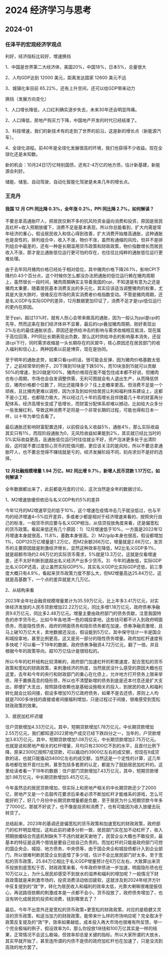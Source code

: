 # 2024 经济学习与思考

## 2024-01

### 任泽平的宏观经济学观点

利好，经济指标比较好，增速换挡

1、中国是世界第二大经济体，美国20%，中国18%，日本5%，总量很大

2、人均GDP达到 12000 美元，距离发达国家 12600 美元不远

3、城镇化率目前 65.22%，还有上升空间，还可以给GDP带来动力

换挡（发展方向变化）

1、人口增长降低，人口红利确实逐步失去，未来30年还会明显阵痛。

2、人口降低，房地产购买力下降，中国地产开发的时代已经结束了。

3、科技增速，我们的新技术有的走到了世界的前沿，这是新的增长点（新能源汽车）。

4、全球化进程。前40年是全球化发展很高的环境，我们也获得不少收益。现在全球化还是未知数。

新的机会：10月24日1万亿特别国债，还有2-4万亿的地方债，估计新基建，新能源会利好。

储能、储氢、自动驾驶、自动化智能化驾驶是未来几年的增长点。

### 王克丹

#### 我国 12 月 CPI 同比降 0.3%，全年涨 0.2%，PPI 同比降 2.7%，如何解读？

不要总拿高通胀吓人，把居民仅剩不多的抗风险资金逼向消费和投资，原因是居民高杠杆+收入预期放缓下，消费不足是基本表现，所以你总能看到，扩大内需是常年经济的重心，假设居民收入和信心得到改善，扩大消费开始推高通胀，这种通胀也是良性的，排列组合中，收入不涨，物价不涨，虽然有通缩的风险，但并不是排列组合中最差的，还有一种是长期滥用货币政策和财政政策，物价指数增长而居民收入不涨，那才是比通胀低位运行更可怕的存在，也往往比纯粹的通胀低位运行更难处理。

由于去年同月猪肉价格已经处于相对低位，其中猪肉价格下降26.1%，影响CPI下降约0.43个百分点，这个时候你怎么都没办法把通胀的低位运行赖在猪肉周期上，虽然很长一段时间，猪肉周期确实主导着我国的cpi，不知道是有意为之还是猪肉太重要，随着居民基本消费支出的多元化，其实应该适当调整猪肉的权重，尤其是大涨大跌时，很难反应市场的真实消费者价格指数变动。不管是猪肉周期，还是名义GDP与实际GDP的差异，12月数据更加印证了，消费不足才是cpi低位运行的更内在原因。

至于ppi，超过13%时，就有人担心会带来极高的通胀，因为一般认为ppi是cpi的先导，然而这条在我们经济体并不显著，最后的cpi叠加猪肉周期，刚好表现出2%左右的最佳通胀状态，原因还是供给冲击的影响与需求收缩相互抵消，现在属于高位回落，PPI同比长期表现出负数，那么这时供给冲击的影响基本消失，还促进cpi下行，同时需求收缩是一头长期存在的灰犀牛，核心原因还在居民部门的收入福利和信心上，两种因素以前是博弈，现在是协同。

至于明年的通胀走势，如果只看cpi的话，很可能会反弹，因为猪肉价格基数太低了，之前经常举的例子，20下降到10块是下跌50%，而10块涨到15就可以贡献50%的增速，到20就是100%，猪肉价格现在能不能包住成本都不好说，但猪肉也有小周期，市场也会自发调整供需，无利可图就会有人退出生产，从而降低供应，猪肉价格都个位数了，同比还能降多少？往上走概率更高。但消费不足是一个顽疾，且比猪肉更难以调控，因为涉及到如何给居民让利和福利体系建设上，这都不是小工程，也都阻力极大，所以经过几十年的高增长且伴随着几十年的财富再分配体系，经济高增长变成了低增长，而财富分配体系却难以撼动，比如给大众多分一些发展红利，导致这种消费不足将是一个非常长期的过程，可能也得和日本一样，以十年为单位去看了。

最后通胀还影响财富配置选择，以前假设名义收益5%，通胀4%，那么实际收益其实只有1%，而现阶段通胀为0，无风险收益如果能到2%，其实就已经比当时的5%实际收益更高，且通胀低位运行时往往就业不好，资产泡沫更多处于出清阶段，这时就不要过度担心货币的贬值问题，更应该关注的是风险，所以不要总拿通胀吓人，也不要总觉得不赚钱就是亏的，经济发展阶段不同，刻舟求剑不是好的选择。

#### 12 月社融规模增量 1.94 万亿，M2 同比增 9.7%，新增人民币贷款 1.17万亿，如何解读？

全年数据都出来了，此前都是月度的讨论，这次当然是全年的数据讨论。

1、M2增速放缓但依旧与名义GDP有约5%的差异

今年12月的M2增速罕见的低于10%，这个增速在疫情冲击几乎就没低过，也与平均的经济增速4~5%拉开差异，多或者少都是相对于经济增速来看的，按照央行自己的标准，一般货币供应要与名义GDP相当，从信贷投放角度来看，还是偏宽松的货币政策。看起来低还有几个原因：1）12月增速低于10%，一方面是2022年12月增速本身就很高，11.8%，基数本身很高。2）M2/gdp本身也很高，假设都增加1%，GDP120万亿增量是1.2万亿，而M2余额266万亿，增量就是2.66万亿，发货币的主要原因就是刺激经济增长，显然这种效率在降低，M2比名义GDP多1%，就是超额市场约2.66万亿的实际货币需求，5%就是13.3万亿，这就是仅看增速差，还不太好判断到底超出名义经济产出多少货币。3）今年的通胀低，实际GDP比名义GDP还高，这让虽然实际GDP5%，其实名义GDP比实际GDP还低，前三季度大概只有4.9%，看起来货币政策力度不那么大，但M2增量高达25.84万亿，这就是高基数下，一个点的差异就是大几万亿。

2、从结构来看

2023年全年社会融资规模增量累计为35.59万亿元，比上年多3.41万亿元，对实体经济发放的人民币贷款增加22.22万亿元，同比多增1.18万亿元，政府债券净融资9.6万亿元，同比多2.48万亿元。增量主要由政府部门的债务贡献，注意我国特色的赤字货币化，比如今年各地清一色的城投拿地，这些钱可都不计入到政府明面债务，而是隐性债务，政府的明面债务和隐形债务都在加速，债券净融资激增，且马上破10万亿大关，卖地数据还没出，假设能到5万亿，其中保守估计一半是国企和城投拿地，甚至比例更高，这又是另一部分的隐性债务增量。政府加杠杆速度有多快呢？可以看一下19年的数据，政府债券净融资4.72万亿元，翻了一倍，并且根据今年的政策导向，超10万亿估计是很轻松的。

所以今年的杠杆结构比较清晰的，政府部门加速杠杆的积累速度，配合宽松的货币政策和宽松的财政政策，来刺激经济的热度，当然居民没什么感受的原因大概也在这里，去年和今年的央行和财政部门的重心在化债上，允许地方打开债务上限来举债，用于置换高息的隐形债，所以也不清楚新增的债务到底是还本付息还是扩大支出，即便扩大支出，按照路径依赖也是基础设施相关的投入，到居民的收入和福利转化就会比较间接，假设多增加10万亿政府债务，如果不是去还债，原则上人均就是7000多块钱的直接或者间接福利增加，只是过程过于间接，很难感受到宽松财政政策的效果。

3、居民加杠杆迟缓

住户贷款增加4.33万亿元，其中，短期贷款增加1.78万亿元，中长期贷款增加2.55万亿元，我们都知道2022房地产成交已经下跌四分之一，当年的，户贷款增加3.83万亿元，其中，短期贷款增加1.08万亿元，中长期贷款增加2.75万亿元。也就是说和房地产相关的杠杆增量，月均只有2300亿不到的水平，且首付比例下降，原来2300亿按照7成贷款，可以撬动约3900亿左右的成交额，但现在8成贷款的话，也就只能撬动3400亿左右的成交额，当然这是一个定性的计算，这几年各地都在放开首付比例，甚至包括多套房的认定，都是为了鼓励居民加杠杆的。这里给读者看一下19年的数据：住户部门贷款增加7.43万亿元，其中，短期贷款增加1.98万亿元，中长期贷款增加5.45万亿元。

今年虽然总的居民贷款增加，但实际上和房地产相关的中长期贷款还少了2000亿，房地产又是一个击鼓传花要求后来者必须不断加杠杆才能维系的游戏，怎么可能好的了，好几个月份中长期贷款增量都是负数，至于居民为什么短期贷款今年多了7000亿，那就不好说了，也不像是投资和消费了，也有可能因为收入放缓去玩转贷了。

总结起来，2023年的基调还是偏宽松的货币政策和加速宽松的财政政策，政府部门的杠杆明显增加，这和此前的诸多分析一致，居民部门实在加不动杠杆了，收入预期放缓结合兜底机制缺失下不违约就谢天谢地了，民营企业大概也不敢投资，最基本的特征是这两个借钱是要自己给自己负责的。而加杠杆的只能是政府部门可控的国企央企、城投、地方债务，中央债等，由于国企央企和城投债都计入到企业部门，所以很难判断民营企业到底借了多少钱，估计不会比居民部门好太多。至于宽松的货币政策，25.84万亿相比于名义GDP增量预计在6万亿左右，大致算出来货币投放到底宽松于否，财政政策来看，今年政府举债进一步加速，明面隐形债也在10万亿以上，为什么居民却感受不到放水的滋养和福利的增加呢？一般情况下财政政策就是来刺激市场的，投资消费活动依旧疲软，这就涉及到2024年经济方针中反复提到的“效”字，转化为居民收入和福利的效率太低，光靠大喇嘛很难提振信心，再说路径依赖的刺激成本是一点都不会小，货币投放了，政府债务增加了，也没有转化成居民的投资和消费，钱到哪里去了？

最后，今年不出意外还是宽松的货币政策+更宽松的财政政策，对应的是稳健又灵活的货币政策，和适当加力的财政政策，能带来什么样的市场响应呢？完全取决于政策反复提及的“效”字，效率如果越低，成本投入再大市场也很难有所反馈，举一个完全极端的例子，假设效率为0，那么你投放1块钱和100万亿其实是一样的结果，正常情况不会这么极端，但效率却总是关键的指标。所以大家所谓的大放水，其实早就开始了，甚至连所谓的内债不是债的政府加杠杆也在加速了，只是没流到高效的地方罢了。
